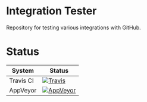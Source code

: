 # Integration Tester

Repository for testing various integrations with GitHub.

# Status

|System|Status|
|-----|-----|
|Travis CI|[![Travis][travis-badge]][travis-build]|
|AppVeyor|[![AppVeyor][appveyor-badge]][appveyor-build]|

[travis-badge]: https://travis-ci.org/boflynn/integration-tester.svg?branch=master
[travis-build]: https://travis-ci.org/boflynn/integration-tester
[appveyor-badge]: https://ci.appveyor.com/api/projects/status/qkgssp3m2qxj0vq8?svg=true
[appveyor-build]: https://ci.appveyor.com/project/boflynn/integration-tester/branch/master
